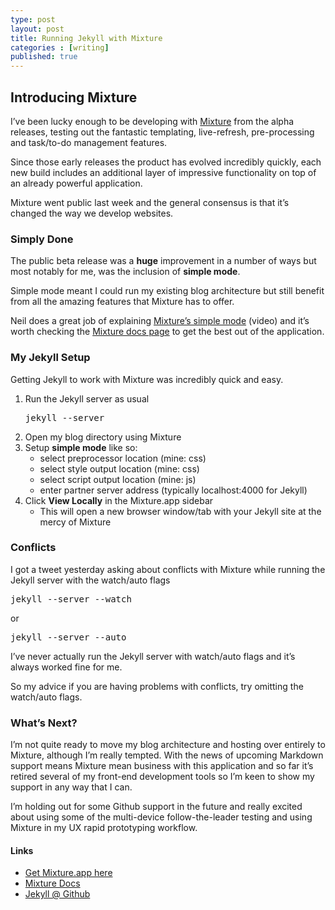 ```yaml
---
type: post
layout: post
title: Running Jekyll with Mixture
categories : [writing]
published: true
---
```


## Introducing Mixture

I&rsquo;ve been lucky enough to be developing with [Mixture](http://mixture.io) from the alpha releases, testing out the fantastic templating, live-refresh, pre-processing and task/to-do management features.

Since those early releases the product has evolved incredibly quickly, each new build includes an additional layer of impressive functionality on top of an already powerful application.

Mixture went public last week and the general consensus is that it&rsquo;s changed the way we develop websites.

### Simply Done

The public beta release was a **huge** improvement in a number of ways but most notably for me, was the inclusion of **simple mode**.

Simple mode meant I could run my existing blog architecture but still benefit from all the amazing features that Mixture has to offer.

Neil does a great job of explaining [Mixture&rsquo;s simple mode](http://www.youtube.com/watch?feature=player_embedded&v=UxUBvDU0qn4) (video) and it’s worth checking the [Mixture docs page](http://docs.mixture.io/) to get the best out of the application.

### My Jekyll Setup

Getting Jekyll to work with Mixture was incredibly quick and easy.

1. Run the Jekyll server as usual <pre>jekyll --server</pre> 
2. Open my blog directory using Mixture
3. Setup **simple mode** like so:
	* select preprocessor location (mine: css)
	* select style output location (mine: css)
	* select script output location (mine: js)
	* enter partner server address (typically localhost:4000 for Jekyll)
4. Click **View Locally** in the Mixture.app sidebar
	* This will open a new browser window/tab with your Jekyll site at the mercy of Mixture

### Conflicts

I got a tweet yesterday asking about conflicts with Mixture while running the Jekyll server with the watch/auto flags

<pre>jekyll --server --watch</pre>

or

<pre>jekyll --server --auto</pre>

I&rsquo;ve never actually run the Jekyll server with watch/auto flags and it&rsquo;s always worked fine for me.

So my advice if you are having problems with conflicts, try omitting the watch/auto flags.

### What&rsquo;s Next?

I&rsquo;m not quite ready to move my blog architecture and hosting over entirely to Mixture, although I&rsquo;m really tempted. With the news of upcoming Markdown support means Mixture mean business with this application and so far it&rsquo;s retired several of my front-end development tools so I&rsquo;m keen to show my support in any way that I can.

I&rsquo;m holding out for some Github support in the future and really excited about using some of the multi-device follow-the-leader  testing and using Mixture in my UX rapid prototyping workflow.

#### Links

* [Get Mixture.app here](http://mixture.io)
* [Mixture Docs](http://docs.mixture.io)
* [Jekyll @ Github](https://github.com/mojombo/jekyll)
